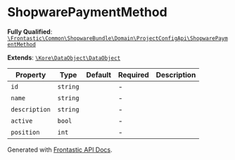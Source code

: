 #  ShopwarePaymentMethod

**Fully Qualified**: [`\Frontastic\Common\ShopwareBundle\Domain\ProjectConfigApi\ShopwarePaymentMethod`](../../../../../src/php/ShopwareBundle/Domain/ProjectConfigApi/ShopwarePaymentMethod.php)

**Extends**: [`\Kore\DataObject\DataObject`](https://github.com/kore/DataObject)

Property|Type|Default|Required|Description
--------|----|-------|--------|-----------
`id` | `string` |  | - | 
`name` | `string` |  | - | 
`description` | `string` |  | - | 
`active` | `bool` |  | - | 
`position` | `int` |  | - | 

Generated with [Frontastic API Docs](https://github.com/FrontasticGmbH/apidocs).
